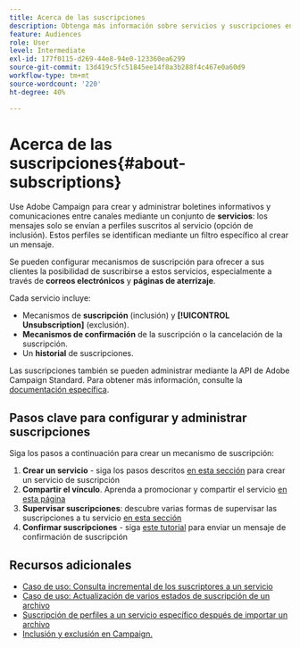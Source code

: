 ```yaml
---
title: Acerca de las suscripciones
description: Obtenga más información sobre servicios y suscripciones en Campaign Standard.
feature: Audiences
role: User
level: Intermediate
exl-id: 177f0115-d269-44e8-94e0-123360ea6299
source-git-commit: 13d419c5fc51845ee14f8a3b288f4c467e0a60d9
workflow-type: tm+mt
source-wordcount: '220'
ht-degree: 40%

---
```


# Acerca de las suscripciones{#about-subscriptions}

Use Adobe Campaign para crear y administrar boletines informativos y comunicaciones entre canales mediante un conjunto de **servicios**: los mensajes solo se envían a perfiles suscritos al servicio (opción de inclusión). Estos perfiles se identifican mediante un filtro específico al crear un mensaje.

Se pueden configurar mecanismos de suscripción para ofrecer a sus clientes la posibilidad de suscribirse a estos servicios, especialmente a través de **correos electrónicos** y **páginas de aterrizaje**.

Cada servicio incluye:

* Mecanismos de **suscripción** (inclusión) y **[!UICONTROL Unsubscription]** (exclusión).
* **Mecanismos de confirmación** de la suscripción o la cancelación de la suscripción.
* Un **historial** de suscripciones.

Las suscripciones también se pueden administrar mediante la API de Adobe Campaign Standard. Para obtener más información, consulte la [documentación específica](../../api/using/creating-a-service.md).

## Pasos clave para configurar y administrar suscripciones

Siga los pasos a continuación para crear un mecanismo de suscripción:

1. **Crear un servicio** - siga los pasos descritos [en esta sección](../../audiences/using/creating-a-service.md) para crear un servicio de suscripción
1. **Compartir el vínculo**. Aprenda a promocionar y compartir el servicio [en esta página](../../audiences/using/promoting-a-service.md)
1. **Supervisar suscripciones**: descubre varias formas de supervisar las suscripciones a tu servicio [en esta sección](../../audiences/using/monitoring-subscriptions.md)
1. **Confirmar suscripciones** - siga [este tutorial](../../audiences/using/confirming-subscription-to-a-service.md) para enviar un mensaje de confirmación de suscripción

## Recursos adicionales

* [Caso de uso: Consulta incremental de los suscriptores a un servicio](../../automating/using/incremental-query-on-subscribers.md)
* [Caso de uso: Actualización de varios estados de suscripción de un archivo](../../automating/using/updating-subscriptions-from-file.md)
* [Suscripción de perfiles a un servicio específico después de importar un archivo](../../automating/using/subscribing-profiles-from-file.md)
* [Inclusión y exclusión en Campaign.](../../audiences/using/about-opt-in-and-opt-out-in-campaign.md)
